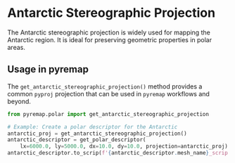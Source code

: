 # Antarctic Stereographic Projection

The Antarctic stereographic projection is widely used for mapping the Antarctic region. It is ideal for preserving geometric properties in polar areas.

## Usage in pyremap

The `get_antarctic_stereographic_projection()` method provides a common
`pyproj` projection that can be used in `pyremap` workflows and beyond.


```python
from pyremap.polar import get_antarctic_stereographic_projection

# Example: Create a polar descriptor for the Antarctic
antarctic_proj = get_antarctic_stereographic_projection()
antarctic_descriptor = get_polar_descriptor(
    lx=6000.0, ly=5000.0, dx=10.0, dy=10.0, projection=antarctic_proj)
antarctic_descriptor.to_scrip(f'{antarctic_descriptor.mesh_name}_scrip.nc')
```
